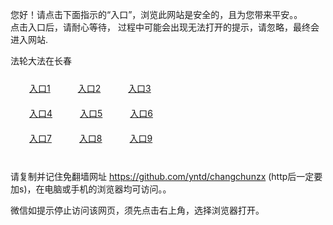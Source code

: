 您好！请点击下面指示的“入口”，浏览此网站是安全的，且为您带来平安。。 <br/>
点击入口后，请耐心等待， 过程中可能会出现无法打开的提示，请忽略，最终会进入网站. </br>

法轮大法在长春<br/>
<div style="padding:10px"><a style="margin:20px" target="_blank" href="https://d29lfsrh4ay3qv.cloudfront.net/2Qpsp?yxgpa" id="ccLink1" rel="nofollow">入口1</a> <a target="_blank" style="margin:20px" href="https://d2ybgdf7t72e4s.cloudfront.net/2Qpsp?cplgh" id="ccLink2" rel="nofollow">入口2</a> <a style="margin:20px" target="_blank" href="https://d2kqeer056ybu0.cloudfront.net/2Qpsp?guyaal" id="ccLink3" rel="nofollow">入口3</a></div>

<div style="padding:10px" ><a style="margin:20px" target="_blank" href="https://d29lfsrh4ay3qv.cloudfront.net/2Qpsp?yxgpa" id="ccLink4" rel="nofollow">入口4</a> <a style="margin:20px" href="https://d2ybgdf7t72e4s.cloudfront.net/2Qpsp?cplgh" target="_blank" id="ccLink5" rel="nofollow">入口5</a> <a style="margin:20px" href="https://d2kqeer056ybu0.cloudfront.net/2Qpsp?guyaal" target="_blank" id="ccLink6" rel="nofollow">入口6</a></div>

<div style="padding:10px"><a style="margin:20px" target="_blank" href="https://d29lfsrh4ay3qv.cloudfront.net/2Qpsp?yxgpa" id="ccLink7" rel="nofollow">入口7</a> <a style="margin:20px" href="https://d2ybgdf7t72e4s.cloudfront.net/2Qpsp?cplgh" target="_blank" id="ccLink8" rel="nofollow">入口8</a> <a style="margin:20px" target="_blank" href="https://d2kqeer056ybu0.cloudfront.net/2Qpsp?guyaal" id="ccLink9" rel="nofollow">入口9</a></div>

<br/>



请复制并记住免翻墙网址 https://github.com/yntd/changchunzx (http后一定要加s)，在电脑或手机的浏览器均可访问。。<br/>

微信如提示停止访问该网页，须先点击右上角，选择浏览器打开。
